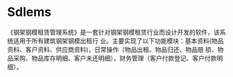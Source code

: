 # Sdlems
 《钢架钢模租赁管理系统》是一套针对钢架钢模租赁行业而设计开发的软件，该系统适用于所有建筑钢架钢模出租行 业。主要实现了以下功能模块：基本资料(物品资料、客户资料、供应商资料)，日常操作（物品出租、物品归还、物品赔 损、物品采购、物品库存明细、客户未还明细），财务管理（客户付款登记、客户付款明细）。
